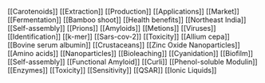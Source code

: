 [[Carotenoids]]
[[Extraction]]
[[Production]]
[[Applications]]
[[Market]]
[[Fermentation]]
[[Bamboo shoot]]
[[Health benefits]]
[[Northeast India]]
[[Self-assembly]]
[[Prions]]
[[Amyloids]]
[[Metions]]
[[Viruses]]
[[Identification]]
[[k-mer]]
[[Sars-cov-2]]
[[Toxicity]]
[[Allium cepa]]
[[Bovine serum albumin]]
[[Crustaceans]]
[[Zinc Oxide Nanoparticles]]
[[Amino acids]]
[[Nanoparticles]]
[[Bioleaching]]
[[Cyanidation]]
[[Biofilm]]
[[Self-assembly]]
[[Functional Amyloid]]
[[Curli]]
[[Phenol-soluble Modulin]]
[[Enzymes]]
[[Toxicity]]
[[Sensitivity]]
[[QSAR]]
[[Ionic Liquids]]
